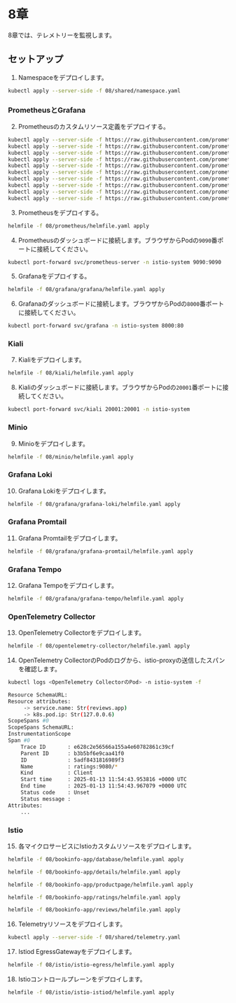 # 8章

8章では、テレメトリーを監視します。

## セットアップ

1. Namespaceをデプロイします。

```bash
kubectl apply --server-side -f 08/shared/namespace.yaml
```

### PrometheusとGrafana

2. Prometheusのカスタムリソース定義をデプロイする。

```bash
kubectl apply --server-side -f https://raw.githubusercontent.com/prometheus-operator/prometheus-operator/v0.79.0/example/prometheus-operator-crd/monitoring.coreos.com_alertmanagerconfigs.yaml
kubectl apply --server-side -f https://raw.githubusercontent.com/prometheus-operator/prometheus-operator/v0.79.0/example/prometheus-operator-crd/monitoring.coreos.com_alertmanagers.yaml
kubectl apply --server-side -f https://raw.githubusercontent.com/prometheus-operator/prometheus-operator/v0.79.0/example/prometheus-operator-crd/monitoring.coreos.com_podmonitors.yaml
kubectl apply --server-side -f https://raw.githubusercontent.com/prometheus-operator/prometheus-operator/v0.79.0/example/prometheus-operator-crd/monitoring.coreos.com_probes.yaml
kubectl apply --server-side -f https://raw.githubusercontent.com/prometheus-operator/prometheus-operator/v0.79.0/example/prometheus-operator-crd/monitoring.coreos.com_prometheusagents.yaml
kubectl apply --server-side -f https://raw.githubusercontent.com/prometheus-operator/prometheus-operator/v0.79.0/example/prometheus-operator-crd/monitoring.coreos.com_prometheuses.yaml
kubectl apply --server-side -f https://raw.githubusercontent.com/prometheus-operator/prometheus-operator/v0.79.0/example/prometheus-operator-crd/monitoring.coreos.com_prometheusrules.yaml
kubectl apply --server-side -f https://raw.githubusercontent.com/prometheus-operator/prometheus-operator/v0.79.0/example/prometheus-operator-crd/monitoring.coreos.com_scrapeconfigs.yaml
kubectl apply --server-side -f https://raw.githubusercontent.com/prometheus-operator/prometheus-operator/v0.79.0/example/prometheus-operator-crd/monitoring.coreos.com_servicemonitors.yaml
kubectl apply --server-side -f https://raw.githubusercontent.com/prometheus-operator/prometheus-operator/v0.79.0/example/prometheus-operator-crd/monitoring.coreos.com_thanosrulers.yaml
```

3. Prometheusをデプロイする。

```bash
helmfile -f 08/prometheus/helmfile.yaml apply
```

4. Prometheusのダッシュボードに接続します。ブラウザからPodの`9090`番ポートに接続してください。

```bash
kubectl port-forward svc/prometheus-server -n istio-system 9090:9090
```

5. Grafanaをデプロイする。

```bash
helmfile -f 08/grafana/grafana/helmfile.yaml apply
```

6. Grafanaのダッシュボードに接続します。ブラウザからPodの`8000`番ポートに接続してください。

```bash
kubectl port-forward svc/grafana -n istio-system 8000:80
```

### Kiali

7. Kialiをデプロイします。

```bash
helmfile -f 08/kiali/helmfile.yaml apply
```

8. Kialiのダッシュボードに接続します。ブラウザからPodの`20001`番ポートに接続してください。

```bash
kubectl port-forward svc/kiali 20001:20001 -n istio-system
```

### Minio

9. Minioをデプロイします。

```bash
helmfile -f 08/minio/helmfile.yaml apply
```

### Grafana Loki

10. Grafana Lokiをデプロイします。

```bash
helmfile -f 08/grafana/grafana-loki/helmfile.yaml apply
```

### Grafana Promtail

11. Grafana Promtailをデプロイします。

```bash
helmfile -f 08/grafana/grafana-promtail/helmfile.yaml apply
```

### Grafana Tempo

12. Grafana Tempoをデプロイします。

```bash
helmfile -f 08/grafana/grafana-tempo/helmfile.yaml apply
```

### OpenTelemetry Collector

13. OpenTelemetry Collectorをデプロイします。

```bash
helmfile -f 08/opentelemetry-collector/helmfile.yaml apply
```

14. OpenTelemetry CollectorのPodのログから、istio-proxyの送信したスパンを確認します。

```bash
kubectl logs <OpenTelemetry CollectorのPod> -n istio-system -f

Resource SchemaURL:
Resource attributes:
     -> service.name: Str(reviews.app)
     -> k8s.pod.ip: Str(127.0.0.6)
ScopeSpans #0
ScopeSpans SchemaURL:
InstrumentationScope
Span #0
    Trace ID       : e628c2e56566a155a4e60782861c39cf
    Parent ID      : b3b5bf6e9caa41f0
    ID             : 5adf8431816989f3
    Name           : ratings:9080/*
    Kind           : Client
    Start time     : 2025-01-13 11:54:43.953816 +0000 UTC
    End time       : 2025-01-13 11:54:43.967079 +0000 UTC
    Status code    : Unset
    Status message :
Attributes:
    ...
```

### Istio

15. 各マイクロサービスにIstioカスタムリソースをデプロイします。

```bash
helmfile -f 08/bookinfo-app/database/helmfile.yaml apply

helmfile -f 08/bookinfo-app/details/helmfile.yaml apply

helmfile -f 08/bookinfo-app/productpage/helmfile.yaml apply

helmfile -f 08/bookinfo-app/ratings/helmfile.yaml apply

helmfile -f 08/bookinfo-app/reviews/helmfile.yaml apply
```

16. Telemetryリソースをデプロイします。

```bash
kubectl apply --server-side -f 08/shared/telemetry.yaml
```

17. Istiod EgressGatewayをデプロイします。

```bash
helmfile -f 08/istio/istio-egress/helmfile.yaml apply
```

18. Istioコントロールプレーンをデプロイします。

```bash
helmfile -f 08/istio/istio-istiod/helmfile.yaml apply
```
